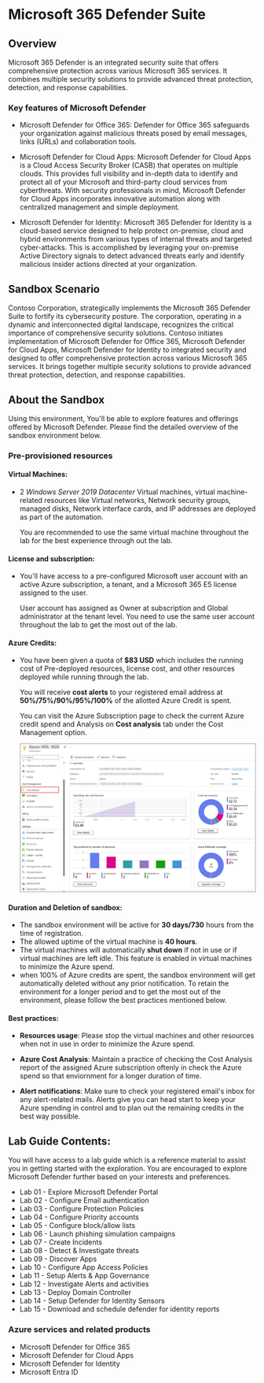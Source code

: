 # Microsoft 365 Defender Suite

## Overview

Microsoft 365 Defender is an integrated security suite that offers comprehensive protection across various Microsoft 365 services. It combines multiple security solutions to provide advanced threat protection, detection, and response capabilities.


### Key features of Microsoft Defender

- Microsoft Defender for Office 365: Defender for Office 365 safeguards your organization against malicious threats posed by email messages, links (URLs) and collaboration tools.

- Microsoft Defender for Cloud Apps: Microsoft Defender for Cloud Apps is a Cloud Access Security Broker (CASB) that operates on multiple clouds. This provides full visibility and in-depth data to identify and protect all of your Microsoft and third-party cloud services from cyberthreats. With security professionals in mind, Microsoft Defender for Cloud Apps incorporates innovative automation along with centralized management and simple deployment.

- Microsoft Defender for Identity: Microsoft 365 Defender for Identity is a cloud-based service designed to help protect on-premise, cloud and hybrid environments from various types of internal threats and targeted cyber-attacks. This is accomplished by leveraging your on-premise Active Directory signals to detect advanced threats early and identify malicious insider actions directed at your organization.

## Sandbox Scenario
Contoso Corporation, strategically implements the Microsoft 365 Defender Suite to fortify its cybersecurity posture. The corporation, operating in a dynamic and interconnected digital landscape, recognizes the critical importance of comprehensive security solutions. Contoso initiates implementation of Microsoft Defender for Office 365, Microsoft Defender for Cloud Apps,  Microsoft Defender for Identity to integrated security and designed to offer comprehensive protection across various Microsoft 365 services. It brings together multiple security solutions to provide advanced threat protection, detection, and response capabilities.

## About the Sandbox

Using this environment, You'll be able to explore features and offerings offered by Microsoft Defender. Please find the detailed overview of the sandbox environment below.

### Pre-provisioned resources

#### **Virtual Machines**: 

- 2 *Windows Server 2019 Datacenter* Virtual machines, virtual machine-related resources like Virtual networks, Network security groups, managed disks, Network interface cards, and IP addresses are deployed as part of the automation.

  You are recommended to use the same virtual machine throughout the lab for the best experience through out the lab.

#### **License and subscription**: 

- You'll have access to a pre-configured Microsoft user account with an active Azure subscription, a tenant, and a Microsoft 365 E5 license assigned to the user. 
   
  User account has assigned as Owner at subscription and Global administrator at the tenant level. You need to use the same user account throughout the lab to get the most out of the lab. 

#### **Azure Credits**: 

- You have been given a quota of **$83 USD** which includes the running cost of Pre-deployed resources, license cost, and other resources deployed while running through the lab.

  You will receive **cost alerts** to your registered email address at **50%/75%/90%/95%/100%** of the allotted Azure Credit is spent.

  You can visit the Azure Subscription page to check the current Azure credit spend and Analysis on **Cost analysis** tab under the Cost Management option.

  ![Picture 1](../Media/o1.jpg)

#### **Duration and Deletion of sandbox**:  

- The sandbox environment will be active for **30 days/730** hours from the time of registration. 
- The allowed uptime of the virtual machine is **40 hours**.
- The virtual machines will automatically **shut down** if not in use or if virtual machines are left idle. This feature is enabled in virtual machines to minimize the Azure spend.
- when 100% of Azure credits are spent, the sandbox environment will get automatically deleted without any prior notification. To retain the environment for a longer period and to get the most out of the environment, please follow the best practices mentioned below.

#### **Best practices**: 

- **Resources usage**: Please stop the virtual machines and other resources when not in use in order to minimize the Azure spend.

- **Azure Cost Analysis**: Maintain a practice of checking the Cost Analysis report of the assigned Azure subscription oftenly in check the Azure spend so that enviornment for a longer duration of time.

- **Alert notifications**: Make sure to check your registered email's inbox for any alert-related mails. Alerts give you can head start to keep your Azure spending in control and to plan out the remaining credits in the best way possible.


## Lab Guide Contents:
You will have access to a lab guide which is a reference material to assist you in getting started with the exploration. You are encouraged to explore Microsoft Defender further based on your interests and preferences.

- Lab 01 - Explore Microsoft Defender Portal 
- Lab 02 - Configure Email authentication
- Lab 03 - Configure Protection Policies 
- Lab 04 - Configure Priority accounts 
- Lab 05 - Configure block/allow lists
- Lab 06 - Launch phishing simulation campaigns
- Lab 07 - Create Incidents 
- Lab 08 - Detect & Investigate threats
- Lab 09 - Discover Apps 
- Lab 10 - Configure App Access Policies 
- Lab 11 - Setup Alerts & App Governance 
- Lab 12 - Investigate Alerts and activities
- Lab 13 - Deploy Domain Controller 
- Lab 14 - Setup Defender for Identity Sensors 
- Lab 15 - Download and schedule defender for identity reports

### Azure services and related products

- Microsoft Defender for Office 365
- Microsoft Defender for Cloud Apps
- Microsoft Defender for Identity
- Microsoft Entra ID
